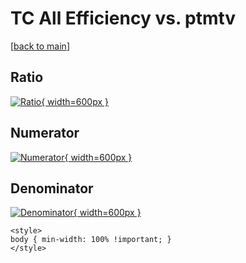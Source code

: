 # TC All Efficiency vs. ptmtv

[[back to main](./)]



## Ratio

[![Ratio](../mtv/var/TC_0_eff_ptmtv.png){ width=600px }](../mtv/var/TC_0_eff_ptmtv.pdf)

## Numerator

[![Numerator](../mtv/num/TC_0_eff_ptmtv_num0.png){ width=600px }](../mtv/num/TC_0_eff_ptmtv_num0.pdf)

## Denominator

[![Denominator](../mtv/den/TC_0_eff_ptmtv_den.png){ width=600px }](../mtv/den/TC_0_eff_ptmtv_den.pdf)


``` {=html}
<style>
body { min-width: 100% !important; }
</style>
```
